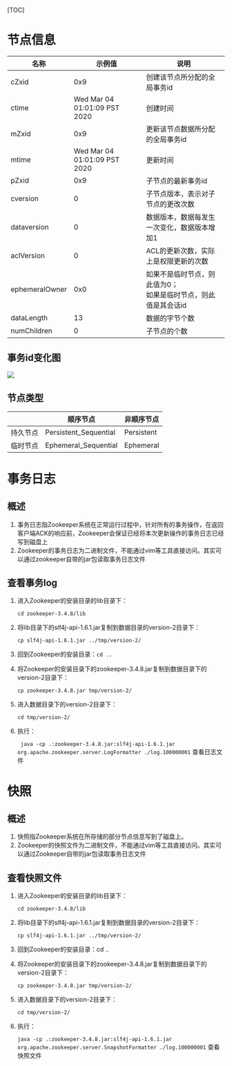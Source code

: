 [TOC]

# 节点信息

| 名称           | 示例值                        | 说明                                                         |
| -------------- | ----------------------------- | ------------------------------------------------------------ |
| cZxid          | 0x9                           | 创建该节点所分配的全局事务id                                 |
| ctime          | Wed Mar 04 01:01:09  PST 2020 | 创建时间                                                     |
| mZxid          | 0x9                           | 更新该节点数据所分配的全局事务id                             |
| mtime          | Wed Mar 04 01:01:09  PST 2020 | 更新时间                                                     |
| pZxid          | 0x9                           | 子节点的最新事务id                                           |
| cversion       | 0                             | 子节点版本，表示对子节点的更改次数                           |
| dataversion    | 0                             | 数据版本，数据每发生一次变化，数据版本增加1                  |
| aclVersion     | 0                             | ACL的更新次数，实际上是权限更新的次数                        |
| ephemeralOwner | 0x0                           | 如果不是临时节点，则此值为0；<br />如果是临时节点，则此值是其会话id |
| dataLength     | 13                            | 数据的字节个数                                               |
| numChildren    | 0                             | 子节点的个数                                                 |



## 事务id变化图

![](https://note.youdao.com/yws/api/personal/file/5F38D5DFFDD9492E9691AED92AD5F274?method=download&shareKey=bf1d5cfd72774ca5de9bd7720ed3c49d)



## 节点类型

|          | 顺序节点              | 非顺序节点 |
| -------- | --------------------- | ---------- |
| 持久节点 | Persistent_Sequential | Persistent |
| 临时节点 | Ephemeral_Sequential  | Ephemeral  |



# 事务日志

## 概述

1. 事务日志指Zookeeper系统在正常运行过程中，针对所有的事务操作，在返回客户端ACK的响应前，Zookeeper会保证已经将本次更新操作的事务日志已经写到磁盘上
2. Zookeeper的事务日志为二进制文件，不能通过vim等工具直接访问。其实可以通过zookeeper自带的jar包读取事务日志文件

 

## 查看事务log

1. 进入Zookeeper的安装目录的lib目录下：

   `cd zookeeper-3.4.8/lib`

2. 将lib目录下的slf4j-api-1.6.1.jar复制到数据目录的version-2目录下：

   `cp slf4j-api-1.6.1.jar ../tmp/version-2/`

3. 回到Zookeeper的安装目录：`cd ..`

4. 将Zookeeper的安装目录下的zookeeper-3.4.8.jar复制到数据目录下的version-2目录下：

   `cp zookeeper-3.4.8.jar tmp/version-2/`

5. 进入数据目录下的version-2目录下：

   `cd tmp/version-2/`

6. 执行：

   ` java -cp .:zookeeper-3.4.8.jar:slf4j-api-1.6.1.jar org.apache.zookeeper.server.LogFormatter ./log.100000001`
   查看日志文件



# 快照

## 概述

1. 快照指Zookeeper系统在所存储的部分节点信息写到了磁盘上。
2. Zookeeper的快照文件为二进制文件，不能通过vim等工具直接访问。其实可以通过Zookeeper自带的jar包读取事务日志文件

 

## 查看快照文件

1. 进入Zookeeper的安装目录的lib目录下：

   `cd zookeeper-3.4.8/lib`

2. 将lib目录下的slf4j-api-1.6.1.jar复制到数据目录的version-2目录下：

   `cp slf4j-api-1.6.1.jar ../tmp/version-2/`

3. 回到Zookeeper的安装目录：cd ..

4. 将Zookeeper的安装目录下的zookeeper-3.4.8.jar复制到数据目录下的version-2目录下：

   `cp zookeeper-3.4.8.jar tmp/version-2/`

5. 进入数据目录下的version-2目录下：

   `cd tmp/version-2/`

6. 执行：

    `java -cp .:zookeeper-3.4.8.jar:slf4j-api-1.6.1.jar org.apache.zookeeper.server.SnapshotFormatter ./log.100000001`
   查看快照文件